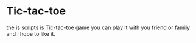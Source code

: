 # Tic-tac-toe
the is scripts is Tic-tac-toe game you can play it with you friend or family and i hope to like it.
